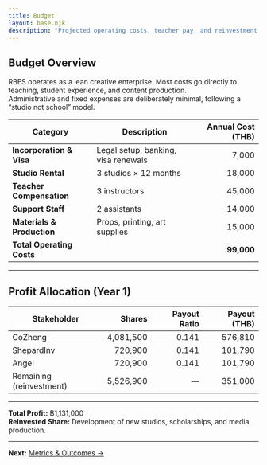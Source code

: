 ```yaml
---
title: Budget
layout: base.njk
description: "Projected operating costs, teacher pay, and reinvestment plan for Rulebreakers English Studios."
---
```


## Budget Overview

RBES operates as a lean creative enterprise. Most costs go directly to teaching, student experience, and content production.  
Administrative and fixed expenses are deliberately minimal, following a “studio not school” model.

| Category | Description | Annual Cost (THB) |
|-----------|--------------|------------------:|
| **Incorporation & Visa** | Legal setup, banking, visa renewals | 7,000 |
| **Studio Rental** | 3 studios × 12 months | 18,000 |
| **Teacher Compensation** | 3 instructors | 45,000 |
| **Support Staff** | 2 assistants | 14,000 |
| **Materials & Production** | Props, printing, art supplies | 15,000 |
| **Total Operating Costs** |  | **99,000** |

---

## Profit Allocation (Year 1)

| Stakeholder | Shares | Payout Ratio | Payout (THB) |
|--------------|----------:|--------------:|--------------:|
| CoZheng | 4,081,500 | 0.141 | 576,810 |
| ShepardInv | 720,900 | 0.141 | 101,790 |
| Angel | 720,900 | 0.141 | 101,790 |
| Remaining (reinvestment) | 5,526,900 | — | 351,000 |

---

**Total Profit:** ฿1,131,000  
**Reinvested Share:** Development of new studios, scholarships, and media production.

---

**Next:** [Metrics & Outcomes →](/metrics/)
